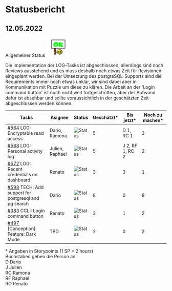 # Statusbericht
## 12.05.2022

Allgemeiner Status ![Status](https://github.com/RamonaChristen/PSE-Documents/blob/main/public/images/status_ok.jpg?raw=true)

Die Implementation der LOG-Tasks ist abgeschlossen, allerdings sind noch Reviews ausstehend und es muss deshalb noch etwas Zeit für Revisionen eingeplant werden. Bei der Umsetzung des postgreSQL-Supports sind die Requirements immer noch etwas unklar, wir sind dabei aber in Kommunikation mit Puzzle um diese zu klären. Die Arbeit an der 'Login command button' ist noch nicht weit fortgeschritten, aber der Aufwand dafür ist absehbar und sollte voraussichtlich in der geschätzten Zeit abgeschlossen werden können.

| Tasks       | Asignee   | Status | Geschätzt*  | Bis jetzt*  | Noch zu machen* |
| ----------- | -------   | -------| -----------|----------- | ------|
| [#564](https://github.com/puzzle/cryptopus/issues/564) LOG: Encryptable read access | Dario, Ramona | ![Status](https://img.shields.io/badge/Status-OK-green) | 5 | D 1, RC 1 | 3 |
| [#568](https://github.com/puzzle/cryptopus/issues/568) LOG: Personal activity log | Julien, Raphael    | ![Status](https://img.shields.io/badge/Status-OK-green)  | 5 | J 2, RF 1, RC 2 | 2 |    
| [#572](https://github.com/puzzle/cryptopus/issues/572) LOG: Recent credentials on dashboard | Renato | ![Status](https://img.shields.io/badge/Status-OK-green) | 3 | 3 | 1 |    
| [#598](https://github.com/puzzle/cryptopus/issues/598) TECH: Add support for postgresql and pg search | Dario | ![Status](https://img.shields.io/badge/Status-OK-green) | 8 | 0 | 8 |
| [#383](https://github.com/puzzle/cryptopus/issues/383) CCLI: Login command button | Renato | ![Status](https://img.shields.io/badge/Status-OK-green) | 3 | 1 | 2 |
| [#497](https://github.com/puzzle/cryptopus/issues/497) [Conception] Feature: Dark Mode | TBD | ![Status](https://img.shields.io/badge/Status-TBD-yellow) | 2 | 0 | 2|

\* Angaben in Storypoints (1 SP = 2 hours)  
Buchstaben geben die Person an.  
D Dario  
J Julien  
RC Ramona  
RF Raphael  
RO Renato
